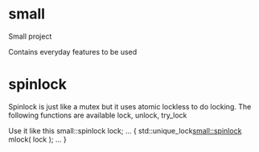 # small
Small project

Contains everyday features to be used

# spinlock
Spinlock is just like a mutex but it uses atomic lockless to do locking.
The following functions are available
lock, unlock, try_lock

Use it like this
small::spinlock lock;
...
{
    std::unique_lock<small::spinlock> mlock( lock );
    ...
}
